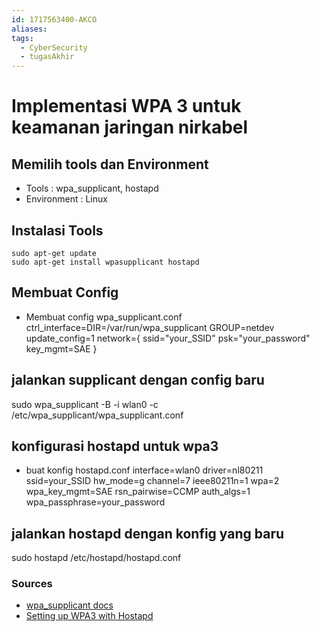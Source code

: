 ```yaml
---
id: 1717563400-AKCO
aliases: 
tags:
  - CyberSecurity
  - tugasAkhir
---
```


# Implementasi WPA 3 untuk keamanan jaringan nirkabel
## Memilih tools dan Environment 
- Tools : wpa_supplicant, hostapd
- Environment : Linux 
## Instalasi Tools
    sudo apt-get update
    sudo apt-get install wpasupplicant hostapd
## Membuat Config
- Membuat config wpa_supplicant.conf
ctrl_interface=DIR=/var/run/wpa_supplicant GROUP=netdev
update_config=1
network={
    ssid="your_SSID"
    psk="your_password"
    key_mgmt=SAE
}
## jalankan supplicant dengan config baru 
sudo wpa_supplicant -B -i wlan0 -c /etc/wpa_supplicant/wpa_supplicant.conf
## konfigurasi hostapd untuk wpa3
- buat konfig hostapd.conf
interface=wlan0
driver=nl80211
ssid=your_SSID
hw_mode=g
channel=7
ieee80211n=1
wpa=2
wpa_key_mgmt=SAE
rsn_pairwise=CCMP
auth_algs=1                                       
wpa_passphrase=your_password

## jalankan hostapd dengan konfig yang baru 
sudo hostapd /etc/hostapd/hostapd.conf

### Sources 
- [wpa_supplicant docs](https://wireless.wiki.kernel.org/en/users/documentation/wpa_supplicant)
- [Setting up WPA3 with Hostapd](https://incolumitas.com/2019/02/22/running-a-WPA3-access-point-with-hostapd-SAE-Dragonfly/)
